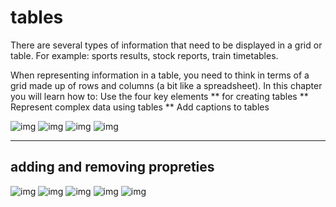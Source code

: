 # tables

There are several types of information
that need to be displayed in a grid or
table. For example: sports results, stock
reports, train timetables.


When representing information in a table, you need to think
in terms of a grid made up of rows and columns (a bit like a
spreadsheet). In this chapter you will learn how to:
Use the four key elements 
** for creating tables
**  Represent complex data using tables
**  Add captions to tables

![img](/img/t1.JPG)
![img](/img/t2.JPG)
![img](/img/t3.JPG)
![img](/img/t4.JPG)


-----------------------------

## adding and removing propreties

![img](/img/o3.JPG)
![img](/img/o4.JPG)
![img](/img/o5.JPG)
![img](/img/o6.JPG)
![img](/img/o7.JPG)
